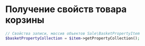 # Получение свойств товара корзины
```php
// Свойства записи, массив объектов Sale\BasketPropertyItem
$basketPropertyCollection = $item->getPropertyCollection(); 
```